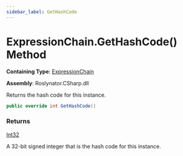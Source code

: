 ```yaml
---
sidebar_label: GetHashCode
---
```


# ExpressionChain\.GetHashCode\(\) Method

**Containing Type**: [ExpressionChain](../index.md)

**Assembly**: Roslynator\.CSharp\.dll

  
Returns the hash code for this instance\.

```csharp
public override int GetHashCode()
```

### Returns

[Int32](https://docs.microsoft.com/en-us/dotnet/api/system.int32)

A 32\-bit signed integer that is the hash code for this instance\.
